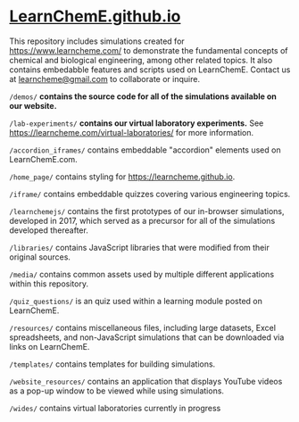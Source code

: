 # [LearnChemE.github.io](https://learncheme.github.io)

This repository includes simulations created for https://www.learncheme.com/ to demonstrate the fundamental concepts of chemical and biological engineering, among other related topics. It also contains embedabble features and scripts used on LearnChemE. Contact us at learncheme@gmail.com to collaborate or inquire.

`/demos/` **contains the source code for all of the simulations available on our website.**

`/lab-experiments/` **contains our virtual laboratory experiments.** See https://learncheme.com/virtual-laboratories/ for more information.

`/accordion_iframes/` contains embeddable "accordion" elements used on LearnChemE.com.

`/home_page/` contains styling for https://learncheme.github.io.

`/iframe/` contains embeddable quizzes covering various engineering topics.

`/learnchemejs/` contains the first prototypes of our in-browser simulations, developed in 2017, which served as a precursor for all of the simulations developed thereafter.

`/libraries/` contains JavaScript libraries that were modified from their original sources.

`/media/` contains common assets used by multiple different applications within this repository.

`/quiz_questions/` is an quiz used within a learning module posted on LearnChemE.

`/resources/` contains miscellaneous files, including large datasets, Excel spreadsheets, and non-JavaScript simulations that can be downloaded via links on LearnChemE.

`/templates/` contains templates for building simulations.

`/website_resources/` contains an application that displays YouTube videos as a pop-up window to be viewed while using simulations.

`/wides/` contains virtual laboratories currently in progress
